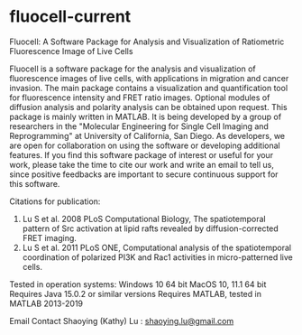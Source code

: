 # fluocell-current
Fluocell: A Software Package for Analysis and Visualization of Ratiometric Fluorescence Image of Live Cells

Fluocell is a software package for the analysis and visualization of fluorescence images of live cells, with applications in  migration and cancer invasion. The main package contains a visualization and quantification tool for fluorescence intensity and FRET ratio images. Optional modules of diffusion analysis and polarity analysis can be obtained upon request. This package is mainly written in MATLAB. It is being developed by a group of researchers in the "Molecular Engineering for Single Cell 
Imaging and Reprogramming" at University of California, San Diego. As developers, we are open for collaboration on using the 
software or developing additional features. If you find this software package of interest or useful for your work, please 
take the time to cite our work and write an email to tell us, since positive feedbacks are important to secure continuous 
support for this software.

Citations for publication:
1. Lu S et al. 2008 PLoS Computational Biology, The spatiotemporal pattern of Src activation at lipid rafts revealed by 
diffusion-corrected FRET imaging. 
2. Lu S et al. 2011 PLoS ONE, Computational analysis of the spatiotemporal coordination of polarized PI3K and Rac1 activities 
in micro-patterned live cells.

Tested in operation systems: 
  Windows 10 64 bit
  MacOS 10, 11.1 64 bit
Requires Java 15.0.2 or similar versions
Requires MATLAB, tested in MATLAB 2013-2019

Email Contact Shaoying (Kathy) Lu : shaoying.lu@gmail.com

